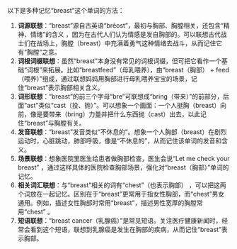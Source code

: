 以下是多种记忆“breast”这个单词的方法：
1. **词源联想**：“breast”源自古英语“brēost”，最初与胸部、胸膛相关，还包含“精神、情绪”的含义 ，因为在古代人们认为情感是发自胸部的。可以联想古代战士们在战场上，胸膛（breast）中充满着勇气这种情绪去战斗，从而记住它有“胸膛”之意。
2. **词根词缀联想**：虽然“breast”本身没有常见的词根词缀，但可把它看作一个基础“词根”来拓展。比如“breastfeed”（母乳喂养），由“breast（胸部） + feed（喂养）”组成，通过联想妈妈用胸部进行母乳喂养宝宝的场景，记住“breast”表示胸部相关含义。 
3. **词形联想**：“breast”的前三个字母“bre”可联想成“bring（带来）”的前部分，后面“ast”类似“cast（投、抛）”。可以想象一个画面：一个人挺胸（breast）向前，像是要带来（bring）力量并把什么东西抛（cast）出去，以此记住“breast”与胸膛有关。 
4. **发音联想**：“breast”发音类似“不休息的”。想象一个人胸部（breast）在剧烈运动时，心脏跳动，肺部呼吸，像是“不休息的”，从而记住该单词的发音和含义。 
5. **场景联想**：想象医院里医生给患者做胸部检查，医生会说“Let me check your breast” ，通过这样具体的医院检查胸部场景，强化对“breast（胸部）”单词的记忆。 
6. **相关词汇联想**：与“breast”相关的词有“chest”（也表示胸部） ，可以把这两个词放在一起记忆。区别在于“breast”更常用于指女性胸部，而“chest”男女通用。例如，描述女性胸部时常用“breast”，描述男性宽厚的胸膛常用“chest” 。
7. **短语联想**：“breast cancer（乳腺癌）”是常见短语。关注医疗健康新闻时，经常会看到这个短语，联想到乳腺癌是发生在胸部的疾病，从而记住“breast”表示胸部。 